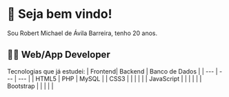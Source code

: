 # :checkered_flag: Seja bem vindo!
Sou Robert Michael de Ávila Barreira, tenho 20 anos.
## :technologist: Web/App Developer
Tecnologias que já estudei:
| Frontend| Backend | Banco de Dados |
| --- | --- | --- |
| HTML5 | PHP |  MySQL  |
| CSS3 |  |   |   | |
| JavaScript |  |    |   | |
| Bootstrap |  |    |   | |
